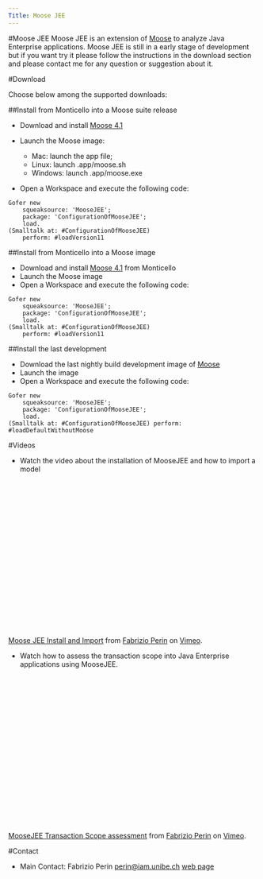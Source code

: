 ```yaml
---
Title: Moose JEE
---
```

#Moose JEE
Moose JEE is an extension of [Moose](http://moose.unibe.ch) to analyze Java Enterprise applications. Moose JEE is still in a early stage of development but if you want try it please follow the instructions in the download section and please contact me for any question or suggestion about it.

#Download

Choose below among the supported downloads:


##Install from Monticello into a Moose suite release


-  Download and install [Moose 4.1](http://www.moosetechnology.org/download)
-  Launch the Moose image:
	-  Mac: launch the app file;
	-  Linux: launch .app/moose.sh
	-  Windows: launch .app/moose.exe

-  Open a Workspace and execute the following code:
```
Gofer new
	squeaksource: 'MooseJEE';					
	package: 'ConfigurationOfMooseJEE';				
	load.								
(Smalltalk at: #ConfigurationOfMooseJEE) 
	perform: #loadVersion11
```


##Install from Monticello into a Moose image


-  Download and install [Moose 4.1](http://www.moosetechnology.org/download/pharo) from Monticello
-  Launch the Moose image
-  Open a Workspace and execute the following code:
```
Gofer new
	squeaksource: 'MooseJEE';					
	package: 'ConfigurationOfMooseJEE';				
	load.								
(Smalltalk at: #ConfigurationOfMooseJEE) 
	perform: #loadVersion11
```


##Install the last development


-  Download the last nightly build development image of [Moose](http://www.moosetechnology.org/download)
-  Launch the image
-  Open a Workspace and execute the following code:
```
Gofer new
	squeaksource: 'MooseJEE';					
	package: 'ConfigurationOfMooseJEE';				
	load.								
(Smalltalk at: #ConfigurationOfMooseJEE) perform: #loadDefaultWithoutMoose
```


#Videos


-  Watch the video about the installation of MooseJEE and how to import a model

<object width="400" height="300"><param name="allowfullscreen" value="true" /><param name="allowscriptaccess" value="always" /><param name="movie" value="http://vimeo.com/moogaloop.swf?clip_id=13394631&amp;server=vimeo.com&amp;show_title=1&amp;show_byline=1&amp;show_portrait=0&amp;color=&amp;fullscreen=1" /><embed src="http://vimeo.com/moogaloop.swf?clip_id=13394631&amp;server=vimeo.com&amp;show_title=1&amp;show_byline=1&amp;show_portrait=0&amp;color=&amp;fullscreen=1" type="application/x-shockwave-flash" allowfullscreen="true" allowscriptaccess="always" width="400" height="300"></embed></object><p><a href="http://vimeo.com/13394631">Moose JEE Install and Import</a> from <a href="http://vimeo.com/user4283140">Fabrizio Perin</a> on <a href="http://vimeo.com">Vimeo</a>.</p>


-  Watch how to assess the transaction scope into Java Enterprise applications using MooseJEE.

<object width="400" height="300"><param name="allowfullscreen" value="true" /><param name="allowscriptaccess" value="always" /><param name="movie" value="http://vimeo.com/moogaloop.swf?clip_id=13395402&amp;server=vimeo.com&amp;show_title=1&amp;show_byline=1&amp;show_portrait=0&amp;color=&amp;fullscreen=1" /><embed src="http://vimeo.com/moogaloop.swf?clip_id=13395402&amp;server=vimeo.com&amp;show_title=1&amp;show_byline=1&amp;show_portrait=0&amp;color=&amp;fullscreen=1" type="application/x-shockwave-flash" allowfullscreen="true" allowscriptaccess="always" width="400" height="300"></embed></object><p><a href="http://vimeo.com/13395402">MooseJEE Transaction Scope assessment</a> from <a href="http://vimeo.com/user4283140">Fabrizio Perin</a> on <a href="http://vimeo.com">Vimeo</a>.</p>

#Contact


- Main Contact: Fabrizio Perin <a href="mailto:perin@iam.unibe.ch">perin@iam.unibe.ch</a>
 [web page](/staff/fabrizioperin)
